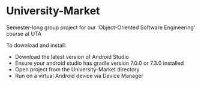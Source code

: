 # University-Market
Semester-long group project for our 'Object-Oriented Software Engineering' course at UTA

To download and install:
- Download the latest version of Android Studio
- Ensure your android studio has gradle version 7.0.0 or 7.3.0 installed
- Open project from the University-Market directory
- Run on a virtual Android device via Device Manager
